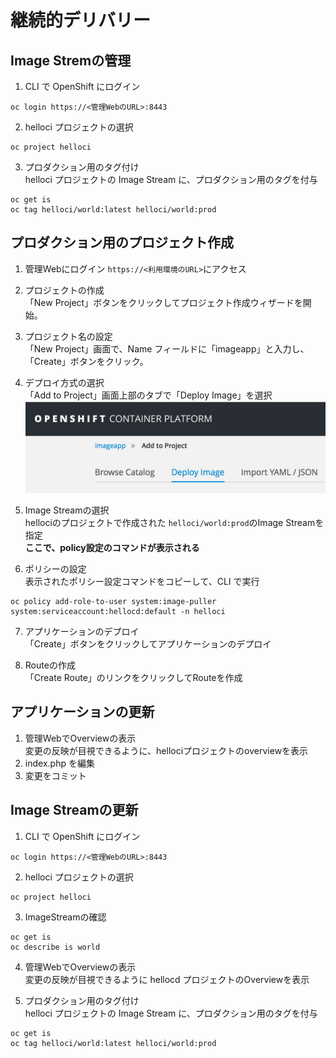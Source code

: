 # 継続的デリバリー

## Image Stremの管理
1. CLI で OpenShift にログイン
```
oc login https://<管理WebのURL>:8443
```

2. helloci プロジェクトの選択
```
oc project helloci
```

3. プロダクション用のタグ付け  
helloci プロジェクトの Image Stream に、プロダクション用のタグを付与
```
oc get is
oc tag helloci/world:latest helloci/world:prod
```

## プロダクション用のプロジェクト作成
1. 管理Webにログイン
`https://<利用環境のURL>`にアクセス

2. プロジェクトの作成  
「New Project」ボタンをクリックしてプロジェクト作成ウィザードを開始。

3. プロジェクト名の設定  
「New Project」画面で、Name フィールドに「imageapp」と入力し、「Create」ボタンをクリック。

4. デプロイ方式の選択  
「Add to Project」画面上部のタブで「Deploy Image」を選択
![./deployImageTab.png](./deployImageTab.png)

5. Image Streamの選択  
hellociのプロジェクトで作成された `helloci/world:prod`のImage Streamを指定  
**ここで、policy設定のコマンドが表示される**

6. ポリシーの設定  
表示されたポリシー設定コマンドをコピーして、CLI で実行
```
oc policy add-role-to-user system:image-puller system:serviceaccount:hellocd:default -n helloci
```

7. アプリケーションのデプロイ  
「Create」ボタンをクリックしてアプリケーションのデプロイ

8. Routeの作成  
「Create Route」のリンクをクリックしてRouteを作成

## アプリケーションの更新
1. 管理WebでOverviewの表示  
変更の反映が目視できるように、hellociプロジェクトのoverviewを表示
2. index.php を編集
3. 変更をコミット

## Image Streamの更新
1. CLI で OpenShift にログイン
```
oc login https://<管理WebのURL>:8443
```

2. helloci プロジェクトの選択
```
oc project helloci
```

3. ImageStreamの確認
```
oc get is
oc describe is world
```

4. 管理WebでOverviewの表示  
変更の反映が目視できるように hellocd プロジェクトのOverviewを表示

5. プロダクション用のタグ付け  
helloci プロジェクトの Image Stream に、プロダクション用のタグを付与
```
oc get is
oc tag helloci/world:latest helloci/world:prod
```
